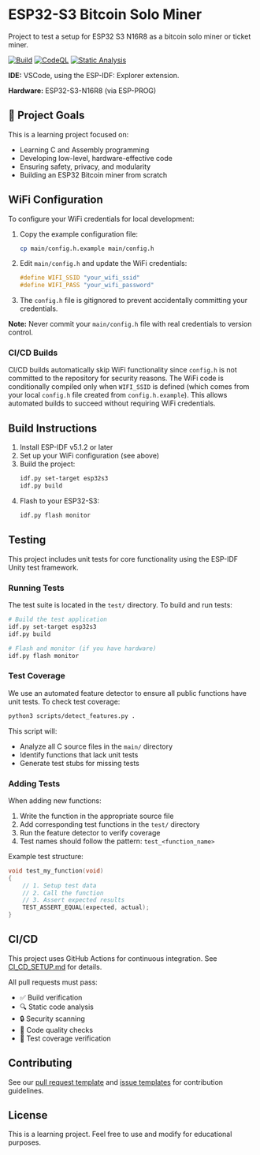 # ESP32-S3 Bitcoin Solo Miner

Project to test a setup for ESP32 S3 N16R8 as a bitcoin solo miner or ticket miner.

[![Build](https://github.com/v-Kaefer/esp32-solominer/actions/workflows/build.yml/badge.svg)](https://github.com/v-Kaefer/esp32-solominer/actions/workflows/build.yml)
[![CodeQL](https://github.com/v-Kaefer/esp32-solominer/actions/workflows/codeql.yml/badge.svg)](https://github.com/v-Kaefer/esp32-solominer/actions/workflows/codeql.yml)
[![Static Analysis](https://github.com/v-Kaefer/esp32-solominer/actions/workflows/static-analysis.yml/badge.svg)](https://github.com/v-Kaefer/esp32-solominer/actions/workflows/static-analysis.yml)

**IDE:** VSCode, using the ESP-IDF: Explorer extension.

**Hardware:** ESP32-S3-N16R8 (via ESP-PROG)

## 🎯 Project Goals

This is a learning project focused on:
- Learning C and Assembly programming
- Developing low-level, hardware-effective code
- Ensuring safety, privacy, and modularity
- Building an ESP32 Bitcoin miner from scratch

## WiFi Configuration

To configure your WiFi credentials for local development:

1. Copy the example configuration file:
   ```bash
   cp main/config.h.example main/config.h
   ```

2. Edit `main/config.h` and update the WiFi credentials:
   ```c
   #define WIFI_SSID "your_wifi_ssid"
   #define WIFI_PASS "your_wifi_password"
   ```

3. The `config.h` file is gitignored to prevent accidentally committing your credentials.

**Note:** Never commit your `main/config.h` file with real credentials to version control.

### CI/CD Builds

CI/CD builds automatically skip WiFi functionality since `config.h` is not committed to the repository for security reasons. The WiFi code is conditionally compiled only when `WIFI_SSID` is defined (which comes from your local `config.h` file created from `config.h.example`). This allows automated builds to succeed without requiring WiFi credentials.

## Build Instructions

1. Install ESP-IDF v5.1.2 or later
2. Set up your WiFi configuration (see above)
3. Build the project:
   ```bash
   idf.py set-target esp32s3
   idf.py build
   ```
4. Flash to your ESP32-S3:
   ```bash
   idf.py flash monitor
   ```

## Testing

This project includes unit tests for core functionality using the ESP-IDF Unity test framework.

### Running Tests

The test suite is located in the `test/` directory. To build and run tests:

```bash
# Build the test application
idf.py set-target esp32s3
idf.py build

# Flash and monitor (if you have hardware)
idf.py flash monitor
```

### Test Coverage

We use an automated feature detector to ensure all public functions have unit tests. To check test coverage:

```bash
python3 scripts/detect_features.py .
```

This script will:
- Analyze all C source files in the `main/` directory
- Identify functions that lack unit tests
- Generate test stubs for missing tests

### Adding Tests

When adding new functions:
1. Write the function in the appropriate source file
2. Add corresponding test functions in the `test/` directory
3. Run the feature detector to verify coverage
4. Test names should follow the pattern: `test_<function_name>`

Example test structure:
```c
void test_my_function(void)
{
    // 1. Setup test data
    // 2. Call the function
    // 3. Assert expected results
    TEST_ASSERT_EQUAL(expected, actual);
}
```

## CI/CD

This project uses GitHub Actions for continuous integration. See [CI_CD_SETUP.md](CI_CD_SETUP.md) for details.

All pull requests must pass:
- ✅ Build verification
- 🔍 Static code analysis
- 🔒 Security scanning
- 📝 Code quality checks
- 🧪 Test coverage verification

## Contributing

See our [pull request template](.github/pull_request_template.md) and [issue templates](.github/ISSUE_TEMPLATE/) for contribution guidelines.

## License

This is a learning project. Feel free to use and modify for educational purposes.
